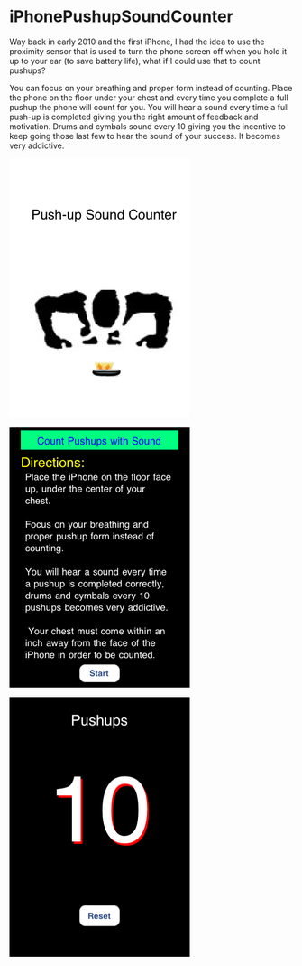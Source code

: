 # iPhonePushupSoundCounter

Way back in early 2010 and the first iPhone, I had the idea to use the proximity sensor that is used to turn the phone screen off when you hold it up to your ear (to save battery life), what if I could use that to count pushups?

You can focus on your breathing and proper form instead of counting. Place the phone on the floor under your chest and every time you complete a full pushup the phone will count for you. You will hear a sound every time a full push-up is completed giving you the right amount of feedback and motivation. Drums and cymbals sound every 10 giving you the incentive to keep going those last few to hear the sound of your success. It becomes very addictive.

![alt tag](https://github.com/adestefa/iPhonePushupSoundCounter/blob/master/Default.png)

![alt tag](https://github.com/adestefa/iPhonePushupSoundCounter/blob/master/PushupSoundCounterScreen1.png)

![alt tag](https://github.com/adestefa/iPhonePushupSoundCounter/blob/master/PushupSoundCounterScreen3.png)
